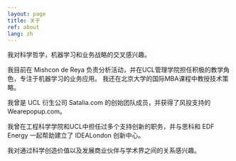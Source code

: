 ```yaml
---
layout: page
title: 关于
ref: about
lang: zh
---
```


我对科学哲学，机器学习和业务战略的交叉感兴趣。

我目前在 Mishcon de Reya 负责分析活动，并在UCL管理学院担任积极的教学角色，专注于机器学习的业务应用。 我还在北京大学的国际MBA课程中教授技术策略。

我曾是 UCL 衍生公司 Satalia.com 的创始团队成员，并获得了风投支持的 Wearepopup.com。

我曾在工程科学学院和UCL中担任过多个支持创新的职务，并与思科和 EDF Energy 一起帮助建立了 IDEALondon 创新中心。

我对通过科学创造价值以及发展商业伙伴与学术界之间的关系感兴趣。
